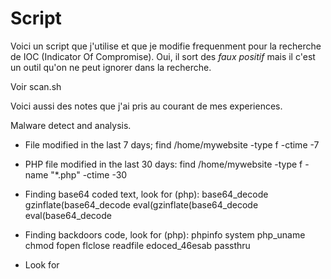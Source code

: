 # Script

Voici un script que j'utilise et que je modifie frequenment pour la recherche de IOC
(Indicator Of Compromise). Oui, il sort des *faux positif* mais il c'est un outil qu'on
ne peut ignorer dans la recherche.

Voir scan.sh

Voici aussi des notes que j'ai pris au courant de mes experiences.

Malware detect and analysis.

- File modified in the last 7 days;
find /home/mywebsite -type f -ctime -7

- PHP file modified in the last 30 days:
find /home/mywebsite -type f -name "*.php" -ctime -30

- Finding base64 coded text, look for (php):
base64_decode
gzinflate(base64_decode
eval(gzinflate(base64_decode
eval(base64_decode

- Finding backdoors code, look for (php):
phpinfo
system
php_uname
chmod
fopen
flclose
readfile
edoced_46esab
passthru

- Look for <script> tags

- Simple usefull grep:
grep -Rn “shell_exec *(” /var/www
grep -Rn “include *(” /var/www
grep -Rn “require *(” /var/www
grep -Rn “include_once *(” /var/www
grep -Rn “require_once *(” /var/www
grep -Rn “shell_exec *(” /var/www
grep -Rn “base64_decode *(” /var/www
grep -Rn “phpinfo *(” /var/www
grep -Rn “system *(” /var/www
grep -Rn “php_uname *(” /var/www
grep -Rn “chmod *(” /var/www
grep -Rn “fopen *(” /var/www
grep -Rn “fclose *(” /var/www
grep -Rn “readfile *(” /var/www
grep -Rn “edoced_46esab *(” /var/www
grep -Rn “eval *(” /var/www
grep -Rn “passthru *(” /var/www

grep -RPn “(passthru|shell_exec|system|phpinfo|base64_decode|chmod|mkdir|fopen|fclose|readfile|php_uname|eval|tcpflood|udpflood|edoced_46esab) *\(” /var/www

grep -RPl --include=*.{php,txt,asp} "(passthru|shell_exec|system|phpinfo|base64_decode|chmod|mkdir|fopen|fclose|readfile) *\(" /var/www/
